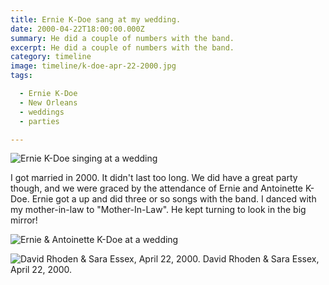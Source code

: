 ```yaml
---
title: Ernie K-Doe sang at my wedding.
date: 2000-04-22T18:00:00.000Z
summary: He did a couple of numbers with the band.
excerpt: He did a couple of numbers with the band.
category: timeline
image: timeline/k-doe-apr-22-2000.jpg
tags:

  - Ernie K-Doe
  - New Orleans
  - weddings
  - parties

---
```


![Ernie K-Doe singing at a wedding](/static/img/timeline/k-doe-apr-22-2000.jpg "Ernie K-Doe singing at a wedding")

I got married in 2000. It didn't last too long. We did have a great party though, and we were graced by the attendance of Ernie and Antoinette K-Doe. Ernie got a up and did three or so songs with the band. I danced with my mother-in-law to "Mother-In-Law". He kept turning to look in the big mirror!

![Ernie & Antoinette K-Doe at a wedding](/static/img/timeline/k-doe-and-antoinette-apr-22-2000.jpg "Ernie & Antoinette K-Doe at a wedding")

![David Rhoden & Sara Essex, April 22, 2000.](/static/img/timeline/wedding-photo-apr-22-2000.jpg "Ernie & Antoinette K-Doe at a wedding")
David Rhoden & Sara Essex, April 22, 2000.